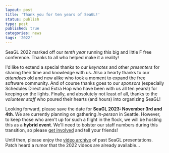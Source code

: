 ```yaml
---
layout: post
title: 'Thank you for ten years of SeaGL!'
status: publish
type: post
published: true
categories: news
tags: '2022'
---
```


SeaGL 2022 marked off our _tenth year_ running this big and little F free conference. Thanks to all who helped make it a reality!

I'd like to extend a special thanks to our _keynotes_ and other _presenters_ for sharing their time and knowledge with us. Also a hearty thanks to our _attendees_ old and new alike who took a moment to expand the free software community. And of course thanks goes to our _sponsors_ (especially Schedules Direct and Extra Hop who have been with us all ten years!) for keeping on the lights. Finally, and absolutely not least of all, thanks to the _volunteer staff_ who poured their hearts (and hours) into organizing SeaGL!

Looking forward, please save the date for **SeaGL 2023: November 3rd and 4th**. We are currently planning on gathering _in-person_ in Seattle. However, to keep those who aren't up for such a flight in the flock, we will be hosting this as a **hybrid event**. We'll need to bolster our staff numbers during this transition, so please [get involved](/get_involved) and tell your friends!

Until then, please enjoy the [video archive](/archive) of past SeaGL presentations. Patch heard a rumor that the 2022 videos are already available...
